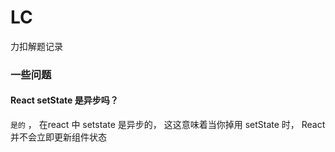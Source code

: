 # LC
力扣解题记录 

### 一些问题
#### React setState 是异步吗？
`是的` ， 在react 中 setstate 是异步的， 这这意味着当你掉用 setState 时， React 并不会立即更新组件状态 